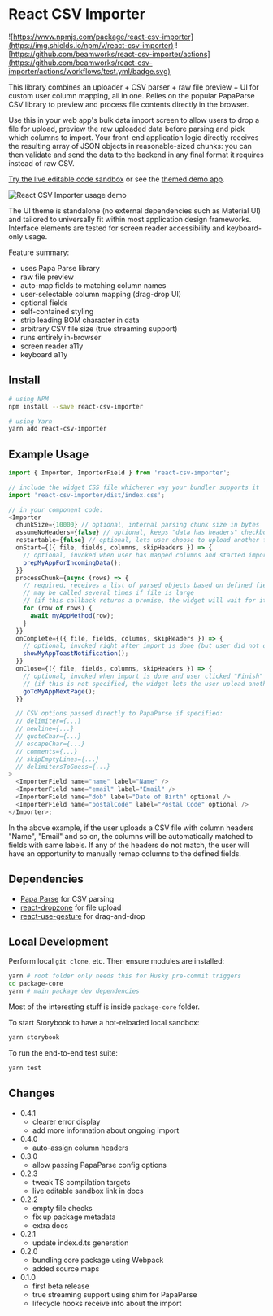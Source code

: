 # React CSV Importer

![https://www.npmjs.com/package/react-csv-importer](https://img.shields.io/npm/v/react-csv-importer) ![https://github.com/beamworks/react-csv-importer/actions](https://github.com/beamworks/react-csv-importer/actions/workflows/test.yml/badge.svg)

This library combines an uploader + CSV parser + raw file preview + UI for custom user column
mapping, all in one. Relies on the popular PapaParse CSV library to preview and process file contents directly in the browser.

Use this in your web app's bulk data import screen to allow users to drop a file for upload,
preview the raw uploaded data before parsing and pick which columns to import. Your front-end application logic directly receives the resulting array of JSON objects in reasonable-sized chunks: you can then validate and send the data to the backend in any final format it requires instead of raw CSV.

[Try the live editable code sandbox](https://codesandbox.io/s/github/beamworks/react-csv-importer/tree/master/demo-sandbox) or see the [themed demo app](https://react-csv-importer.vercel.app/).

![React CSV Importer usage demo](https://github.com/beamworks/react-csv-importer/raw/59f967c13bbbd20eb2a663538797dd718f9bc57e/package-core/react-csv-importer-demo-20200915.gif)

The UI theme is standalone (no external dependencies such as Material UI) and tailored to
universally fit within most application design frameworks. Interface elements are tested for screen
reader accessibility and keyboard-only usage.

Feature summary:

- uses Papa Parse library
- raw file preview
- auto-map fields to matching column names
- user-selectable column mapping (drag-drop UI)
- optional fields
- self-contained styling
- strip leading BOM character in data
- arbitrary CSV file size (true streaming support)
- runs entirely in-browser
- screen reader a11y
- keyboard a11y

## Install

```sh
# using NPM
npm install --save react-csv-importer

# using Yarn
yarn add react-csv-importer
```

## Example Usage

```js
import { Importer, ImporterField } from 'react-csv-importer';

// include the widget CSS file whichever way your bundler supports it
import 'react-csv-importer/dist/index.css';

// in your component code:
<Importer
  chunkSize={10000} // optional, internal parsing chunk size in bytes
  assumeNoHeaders={false} // optional, keeps "data has headers" checkbox off by default
  restartable={false} // optional, lets user choose to upload another file when import is complete
  onStart={({ file, fields, columns, skipHeaders }) => {
    // optional, invoked when user has mapped columns and started import
    prepMyAppForIncomingData();
  }}
  processChunk={async (rows) => {
    // required, receives a list of parsed objects based on defined fields and user column mapping;
    // may be called several times if file is large
    // (if this callback returns a promise, the widget will wait for it before parsing more data)
    for (row of rows) {
      await myAppMethod(row);
    }
  }}
  onComplete={({ file, fields, columns, skipHeaders }) => {
    // optional, invoked right after import is done (but user did not dismiss/reset the widget yet)
    showMyAppToastNotification();
  }}
  onClose={({ file, fields, columns, skipHeaders }) => {
    // optional, invoked when import is done and user clicked "Finish"
    // (if this is not specified, the widget lets the user upload another file)
    goToMyAppNextPage();
  }}

  // CSV options passed directly to PapaParse if specified:
  // delimiter={...}
  // newline={...}
  // quoteChar={...}
  // escapeChar={...}
  // comments={...}
  // skipEmptyLines={...}
  // delimitersToGuess={...}
>
  <ImporterField name="name" label="Name" />
  <ImporterField name="email" label="Email" />
  <ImporterField name="dob" label="Date of Birth" optional />
  <ImporterField name="postalCode" label="Postal Code" optional />
</Importer>;
```

In the above example, if the user uploads a CSV file with column headers "Name", "Email" and so on, the columns will be automatically matched to fields with same labels. If any of the headers do not match, the user will have an opportunity to manually remap columns to the defined fields.

## Dependencies

- [Papa Parse](https://www.papaparse.com/) for CSV parsing
- [react-dropzone](https://react-dropzone.js.org/) for file upload
- [react-use-gesture](https://github.com/react-spring/react-use-gesture) for drag-and-drop

## Local Development

Perform local `git clone`, etc. Then ensure modules are installed:

```sh
yarn # root folder only needs this for Husky pre-commit triggers
cd package-core
yarn # main package dev dependencies
```

Most of the interesting stuff is inside `package-core` folder.

To start Storybook to have a hot-reloaded local sandbox:

```sh
yarn storybook
```

To run the end-to-end test suite:

```sh
yarn test
```

## Changes

- 0.4.1
  - clearer error display
  - add more information about ongoing import
- 0.4.0
  - auto-assign column headers
- 0.3.0
  - allow passing PapaParse config options
- 0.2.3
  - tweak TS compilation targets
  - live editable sandbox link in docs
- 0.2.2
  - empty file checks
  - fix up package metadata
  - extra docs
- 0.2.1
  - update index.d.ts generation
- 0.2.0
  - bundling core package using Webpack
  - added source maps
- 0.1.0
  - first beta release
  - true streaming support using shim for PapaParse
  - lifecycle hooks receive info about the import
